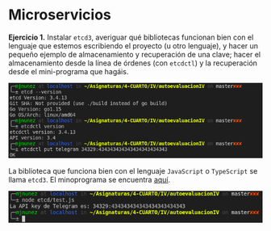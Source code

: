 # Microservicios

**Ejercicio 1.** Instalar `etcd3`, averiguar qué bibliotecas funcionan bien con el lenguaje que estemos escribiendo el proyecto (u otro lenguaje), y hacer un pequeño ejemplo de almacenamiento y recuperación de una clave; hacer el almacenamiento desde la línea de órdenes (con `etcdctl`) y la recuperación desde el mini-programa que hagáis.

![](img/tema5/etcd3.png)

La biblioteca que funciona bien con el lenguaje `JavaScript` o `TypeScript` se llama `etcd3`. El minoprograma se encuentra [aquí](../etcd/test.js).

![](img/tema5/miniprograma.png)


